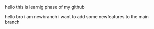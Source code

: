 hello this is learnig 
phase of my github

hello bro i am newbranch i want to add some newfeatures to the main branch
